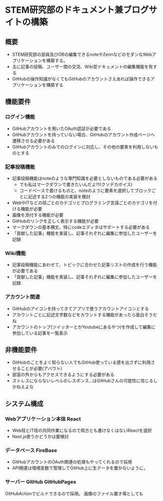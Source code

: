 # STEM研究部のドキュメント兼ブログサイトの構築
## 概要
- STEM研究部の部員及びOBの編集できるnoteやZennなどのモダンなWebアプリケーションを構築する。
- 主に記事の投稿、ユーザー間の交流、Wiki型ドキュメントの編集機能を有する
- GitHubの操作知識がなくてもGitHubのアカウントさえあれば操作できるアプリケーションを構築する
  
## 機能要件
### ログイン機能
- GitHubアカウントを用いたOAuth認証が必要である
- GitHubアカウントを持っていない場合、GitHubのアカウント作成ページへ遷移させる必要がある
- GitHubアカウントのみでのログインに対応し、その他の要素を利用しないものとする

### 記事投稿機能
- 記事投稿機能はnoteのような専門知識を必要としないものである必要がある
  - でも私はマークダウンで書きたいんだよ!!!(クソデカボイス)
  - コードベースで書けるものと、noteのように要素を選択してブロックごとに記述する2つの機能の実装を検討
- WebやITなどの班ごとのカテゴリとプログラミング言語ごとのカテゴリを付ける機能が必要
- 画像を添付する機能が必要
- GitHubのリンクを正しく表示する機能が必要
- マークダウンの基本構文、特にcodeエディタはサポートする必要がある
- 「貢献した記事」機能を実装し、記事それぞれに編集に参加したユーザーを記録

### Wiki機能
- 記事投稿機能にあわせて、トピックに合わせた記事リストの作成を行う機能が必要である
- 「貢献した記事」機能を実装し、記事それぞれに編集に参加したユーザーを記録

### アカウント関連
- GitHubのアイコンを持ってきてアプリで使うアカウントアイコンとする
- アカウントごとに記述文字数などをカウントする機能があったら面白そうだね
- アカウントのトップ(ツイッターとかYoutubeにあるやつ)を作成して編集に参加している記事を一覧表示

## 非機能要件
- GitHubのことをよく知らない人でもGitHub使っている感を出さずに利用させることが必要(アバウト)
- 部室の外からもアクセスできるようにする必要がある
- ストレスにならないレベルのレスポンス…はGitHubさんの可能性に信じるしかねえよな
  
## システム構成
### Webアプリケーション本体 React
- Web班とIT班の共同作業になるので両方とも書けなくはないReactを選択
- Next.js使うかどうかは要検討

### データベース FireBase
- GitHubアカウントのOAuth関連の処理もやってくれるので採用
- API関連は環境変数で管理してGitHub上に生データを置かないように。

### サーバー GitHub GitHubPages
GitHubActionでビルドできるので採用。
画像のファイル置き場としても

